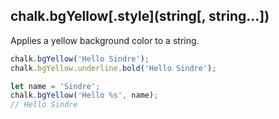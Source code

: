 ## chalk.bgYellow\[.style\](string[, string...])

Applies a yellow background color to a string.

```js
chalk.bgYellow('Hello Sindre');
chalk.bgYellow.underline.bold('Hello Sindre');

let name = 'Sindre';
chalk.bgYellow('Hello %s', name);
// Hello Sindre
```